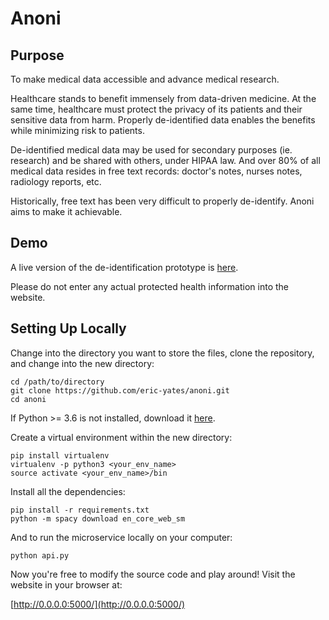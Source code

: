 # Anoni

## Purpose

To make medical data accessible and advance medical research.

Healthcare stands to benefit immensely from data-driven medicine. At the same time, healthcare must protect the privacy of its patients and their sensitive data from harm. Properly de-identified data enables the benefits while minimizing risk to patients.

De-identified medical data may be used for secondary purposes (ie. research) and be shared with others, under HIPAA law. And over 80% of all medical data resides in free text records: doctor's notes, nurses notes, radiology reports, etc. 

Historically, free text has been very difficult to properly de-identify. Anoni aims to make it achievable.

## Demo

A live version of the de-identification prototype is [here](https://deidentify.ml/demo).

Please do not enter any actual protected health information into the website.

## Setting Up Locally

Change into the directory you want to store the files, clone the repository, and change into the new directory:

```
cd /path/to/directory
git clone https://github.com/eric-yates/anoni.git
cd anoni
```

If Python >= 3.6 is not installed, download it [here](https://www.python.org/downloads/).

Create a virtual environment within the new directory:

```
pip install virtualenv
virtualenv -p python3 <your_env_name>
source activate <your_env_name>/bin
```

Install all the dependencies:

```
pip install -r requirements.txt
python -m spacy download en_core_web_sm
```

And to run the microservice locally on your computer:

`python api.py`

Now you're free to modify the source code and play around! Visit the website in your browser at:

[http://0.0.0.0:5000/](http://0.0.0.0:5000/)


